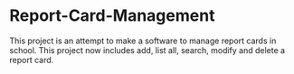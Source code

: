 # Report-Card-Management

This project is an attempt to make a software to manage report cards in school.
This project now includes add, list all, search, modify and delete a report card.
